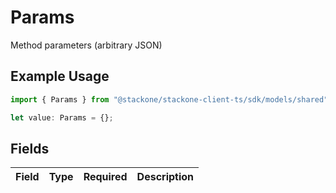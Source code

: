 # Params

Method parameters (arbitrary JSON)

## Example Usage

```typescript
import { Params } from "@stackone/stackone-client-ts/sdk/models/shared";

let value: Params = {};
```

## Fields

| Field       | Type        | Required    | Description |
| ----------- | ----------- | ----------- | ----------- |